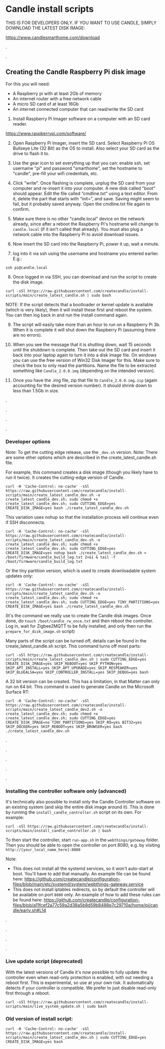 # Candle install scripts


THIS IS FOR DEVELOPERS ONLY. IF YOU WANT TO USE CANDLE, SIMPLY DOWNLOAD THE LATEST DISK IMAGE:

https://www.candlesmarthome.com/download


.


.


## Creating the Candle Raspberry Pi disk image
For this you will need:
- A Raspberry pi with at least 2Gb of memory
- An internet router with a free network cable
- A micro SD card of at least 16Gb
- An internet connected computer that can read/write the SD card

1. Install Raspberry Pi Imager software on a computer with an SD card reader.

https://www.raspberrypi.com/software/

2. Open Raspberry Pi Imager, insert the SD card. Select Raspberry Pi OS Bullseye Lite (32 Bit) as the OS to install. Also select your SD card as the drive to flash it to.

3. Use the gear icon to set everything up that you can: enable ssh, set username "pi" and password "smarthome", set the hostname to "candle", pre-fill your wifi credentials, etc.

4. Click "write". Once flashing is complete, unplug the SD card from your computer and re-insert it into your computer. A new disk called "boot" should appear. Edit the file called “cmdline.txt” using a text editor. From it, delete the part that starts with “init=”, and save. Saving might seem to fail, but it probably saved anyway. Open the cmdline.txt file again to confirm.

5. Make sure there is no other "candle.local" device on the network already, since after a reboot the Raspberry Pi's hostname will change to `candle.local` (if it isn't called that already). You must also plug a network cable into the Raspberry Pi to avoid download issues.

6. Now insert the SD card into the Raspberry Pi, power it up, wait a minute.

7. log into it via ssh using the username and hostname you entered earlier. E.g.:
```
ssh pi@candle.local
```

8. Once logged in via SSH, you can download and run the script to create the disk image.
```
curl -sSl https://raw.githubusercontent.com/createcandle/install-scripts/main/create_latest_candle.sh | sudo bash
```

NOTE: If the script detects that a bootloader or kernel update is available (which is very likely), then it will install these first and reboot the system. You can then log back in and run the install command again.

9. The script will easily take more than an hour to run on a Raspberry Pi 3b. When it is complete it will shut down the Raspberry Pi (assuming there are no errors).

13. When you see the message that it is shutting down, wait 15 seconds until the shutdown is complete. Then take out the SD card and insert it back into your laptop again to turn it into a disk image file. On windows you can use the free version of Win32 Disk Imager for this. Make sure to check the box to only read the partitions. Name the file to be extracted something like `Candle_2.0.0.img` (depending on the intended version).

14. Once you have the .img file, zip that file to `Candle_2.0.0.img.zip` (again accounting for the desired version number). It should shrink down to less than 1.5Gb in size.

.

.

.

.

### Developer options
Note: To get the cutting edge release, use the `_dev.sh` version.
Note: There are some other options which are described in the create_latest_candle.sh file. 

For example, this command creates a disk image (though you likely have to run it twice). It creates the cutting-edge version of Candle.
```
curl -H 'Cache-Control: no-cache' -sSl https://raw.githubusercontent.com/createcandle/install-scripts/main/create_latest_candle_dev.sh -o create_latest_candle_dev.sh; sudo chmod +x create_latest_candle_dev.sh; sudo CUTTING_EDGE=yes CREATE_DISK_IMAGE=yes bash ./create_latest_candle_dev.sh
```
This variation uses nohup so that the installation process will continue even if SSH disconnects.
```
curl -H 'Cache-Control: no-cache' -sSl https://raw.githubusercontent.com/createcandle/install-scripts/main/create_latest_candle_dev.sh -o create_latest_candle_dev.sh; sudo chmod +x create_latest_candle_dev.sh; sudo CUTTING_EDGE=yes CREATE_DISK_IMAGE=yes nohup bash ./create_latest_candle_dev.sh > /boot/firmware/candle_build_log.txt 2>&1 & tail -f /boot/firmware/candle_build_log.txt
```

Or the tiny partition version, which is used to create downloadable system updates only:
```
curl -H 'Cache-Control: no-cache' -sSl https://raw.githubusercontent.com/createcandle/install-scripts/main/create_latest_candle_dev.sh -o create_latest_candle_dev.sh; sudo chmod +x create_latest_candle_dev.sh; sudo CUTTING_EDGE=yes TINY_PARTITIONS=yes CREATE_DISK_IMAGE=yes bash ./create_latest_candle_dev.sh
```
(It's the command we really use to create the Candle disk images. Once done, do `touch /boot/candle_rw_once.txt` and then reboot the controller. Log in, wait for Zigbee2MQTT to be fully installed, and only then run the `prepare_for_disk_image.sh` script)


Many parts of the script can be turned off, details can be found in the create_latest_candle.sh script. This command turns off most parts:
```
curl -sSl https://raw.githubusercontent.com/createcandle/install-scripts/main/create_latest_candle_dev.sh | sudo CUTTING_EDGE=yes CREATE_DISK_IMAGE=yes SKIP_REBOOT=yes SKIP_PYTHON=yes SKIP_APT_INSTALL=yes SKIP_APT_UPGRADE=yes SKIP_RESPEAKER=yes SKIP_BLUEALSA=yes SKIP_CONTROLLER_INSTALL=yes SKIP_DEBUG=yes bash
```


A 32 bit version can be created. This has a limitation, in that Matter can only run on 64 bit. This command is used to generate Candle on the Microsoft Surface RT:
```
curl -H 'Cache-Control: no-cache' -sSl https://raw.githubusercontent.com/createcandle/install-scripts/main/create_latest_candle_dev2.sh -o create_latest_candle_dev.sh; sudo chmod +x create_latest_candle_dev.sh; sudo CUTTING_EDGE=yes CREATE_DISK_IMAGE=no TINY_PARTITIONS=yes SKIP_RO=yes BIT32=yes SKIP_DOCKER=yes SKIP_REBOOT=yes SKIP_BROWSER=yes bash ./create_latest_candle_dev.sh
```





.

.

.

.

.

### Installing the controller software only (advanced)
It's technically also possible to install only the Candle Controller software on an existing system (and skip the entire disk image around it). This is done by running the `install_candle_controller.sh` script on its own. For example:

```
curl -sSl https://raw.githubusercontent.com/createcandle/install-scripts/main/install_candle_controller.sh | bash
```
To then start the controller, start `run-app.sh` in the `webthings/gateway` folder. Then you should be able to open the controller on port 8080, e.g. by visiting `http://[your_local_name_here]:8080`

Note:
- This does not install all the systemd services, so it won't auto-start at boot. You'll have to add that manually. An example file can be found here:
https://github.com/createcandle/configuration-files/blob/main/etc/systemd/system/webthings-gateway.service
- This does not install iptables redirects, so by default the controller will be available on port `8080` only. An example of how to add these rules can be found here:
https://github.com/createcandle/configuration-files/blob/a11fcef2a77c59a2d38a5b8d59b8488e7c29710a/home/pi/candle/early.sh#L14

.

.

.

.

### Live update script (deprecated)
With the latest versions of Candle it's now possible to fully update the controller even when read-only protection is enabled, with out needing a reboot first. This is experimental, so use at your own risk. It automatically detects if your controller is compatible. We prefer to just disable read-only first through a reboot.

```
curl -sSl https://raw.githubusercontent.com/createcandle/install-scripts/main/live_system_update.sh | sudo bash
```

### Old version of install script:
```
curl -H 'Cache-Control: no-cache' -sSl https://raw.githubusercontent.com/createcandle/install-scripts/main/create_latest_candle_dev.sh | sudo CUTTING_EDGE=yes CREATE_DISK_IMAGE=yes bash
```





